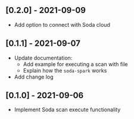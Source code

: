 ## [0.2.0] - 2021-09-09

- Add option to connect with Soda cloud

## [0.1.1] - 2021-09-07

- Update documentation:
  - Add example for executing a scan with file
  - Explain how the `soda-spark` works
- Add change log

## [0.1.0] - 2021-09-06

- Implement Soda scan execute functionality
